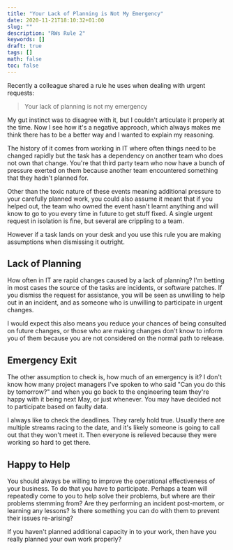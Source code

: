 ```yaml
---
title: "Your Lack of Planning is Not My Emergency"
date: 2020-11-21T18:10:32+01:00
slug: ""
description: "RWs Rule 2"
keywords: []
draft: true
tags: []
math: false
toc: false
---
```


<!--alex ignore he-she-->
Recently a colleague shared a rule he uses when dealing with urgent requests:

> Your lack of planning is not my emergency

My gut instinct was to disagree with it, but I couldn't articulate it properly at the time. Now I see how it's a negative approach, which always makes me think there has to be a better way and I wanted to explain my reasoning.

The history of it comes from working in IT where often things need to be changed rapidly but the task has a dependency on another team who does not own that change. You're that third party team who now have a bunch of pressure exerted on them because another team encountered something that they hadn't planned for.

Other than the toxic nature of these events meaning additional pressure to your carefully planned work, you could also assume it meant that if you helped out, the team who owned the event hasn't learnt anything and will know to go to you every time in future to get stuff fixed.  A single urgent request in isolation is fine, but several are crippling to a team.

However if a task lands on your desk and you use this rule you are making assumptions when dismissing it outright.

## Lack of Planning

How often in IT are rapid changes caused by a lack of planning? I'm betting in most cases the source of the tasks are incidents, or software patches. If you dismiss the request for assistance, you will be seen as unwilling to help out in an incident, and as someone who is unwilling to participate in urgent changes.

I would expect this also means you reduce your chances of being consulted on future changes, or those who are making changes don't know to inform you of them because you are not considered on the normal path to release.

## Emergency Exit

The other assumption to check is, how much of an emergency is it? I don't know how many project managers I've spoken to who said "Can you do this by tomorrow?" and when you go back to the engineering team they're happy with it being next May, or just whenever. You may have decided not to participate based on faulty data.

I always like to check the deadlines. They rarely hold true. Usually there are multiple streams racing to the date, and it's likely someone is going to call out that they won't meet it. Then everyone is relieved because they were working so hard to get there.

## Happy to Help

You should always be willing to improve the operational effectiveness of your business. To do that you have to participate. Perhaps a team will repeatedly come to you to help solve their problems, but where are their problems stemming from? Are they performing an incident post-mortem, or learning any lessons? Is there something you can do with them to prevent their issues re-arising?

If you haven't planned additional capacity in to your work, then have you really planned your own work properly?
